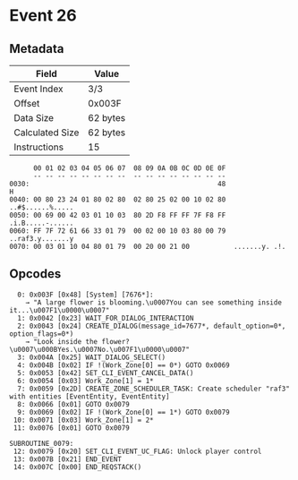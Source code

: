 # Event 26

## Metadata

| Field           | Value    |
|-----------------|----------|
| Event Index     | 3/3      |
| Offset          | 0x003F   |
| Data Size       | 62 bytes |
| Calculated Size | 62 bytes |
| Instructions    | 15       |

```
      00 01 02 03 04 05 06 07  08 09 0A 0B 0C 0D 0E 0F
      -- -- -- -- -- -- -- --  -- -- -- -- -- -- -- --
0030:                                               48                 H
0040: 00 80 23 24 01 80 02 80  02 80 25 02 00 10 02 80  ..#$......%.....
0050: 00 69 00 42 03 01 10 03  80 2D F8 FF FF 7F F8 FF  .i.B.....-......
0060: FF 7F 72 61 66 33 01 79  00 02 00 10 03 80 00 79  ..raf3.y.......y
0070: 00 03 01 10 04 80 01 79  00 20 00 21 00           .......y. .!.   
```

## Opcodes

```
  0: 0x003F [0x48] [System] [7676*]:
    → "A large flower is blooming.\u0007You can see something inside it...\u007F1\u0000\u0007"
  1: 0x0042 [0x23] WAIT_FOR_DIALOG_INTERACTION
  2: 0x0043 [0x24] CREATE_DIALOG(message_id=7677*, default_option=0*, option_flags=0*)
    → "Look inside the flower?\u0007\u000BYes.\u0007No.\u007F1\u0000\u0007"
  3: 0x004A [0x25] WAIT_DIALOG_SELECT()
  4: 0x004B [0x02] IF !(Work_Zone[0] == 0*) GOTO 0x0069
  5: 0x0053 [0x42] SET_CLI_EVENT_CANCEL_DATA()
  6: 0x0054 [0x03] Work_Zone[1] = 1*
  7: 0x0059 [0x2D] CREATE_ZONE_SCHEDULER_TASK: Create scheduler "raf3" with entities [EventEntity, EventEntity]
  8: 0x0066 [0x01] GOTO 0x0079
  9: 0x0069 [0x02] IF !(Work_Zone[0] == 1*) GOTO 0x0079
 10: 0x0071 [0x03] Work_Zone[1] = 2*
 11: 0x0076 [0x01] GOTO 0x0079

SUBROUTINE_0079:
 12: 0x0079 [0x20] SET_CLI_EVENT_UC_FLAG: Unlock player control
 13: 0x007B [0x21] END_EVENT
 14: 0x007C [0x00] END_REQSTACK()
```
